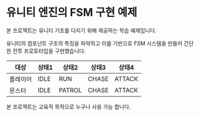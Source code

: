 # 유니티 엔진의 FSM 구현 예제

본 프로젝트는 유니티 기초를 다지기 위해 제공하는 학습 예제입니다.

유니티의 컴포넌트 구조의 특징을 파악하고 이를 기반으로 FSM 시스템을 만들어 간단한 전투 프로토타입을 구현했습니다.

|대상|상태1|상태2|상태3|상태4|
|---|---|---|---|---|
| 플레이어 | IDLE | RUN | CHASE | ATTACK |
| 몬스터 | IDLE | PATROL | CHASE | ATTACK |

본 프로젝트는 교육적 목적으로 누구나 사용 가능 합니다. 

